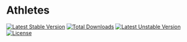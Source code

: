 Athletes
=============

[![Latest Stable Version](https://poser.pugx.org/respinar/hikers/v/stable.svg)](https://packagist.org/packages/respinar/hikers) [![Total Downloads](https://poser.pugx.org/respinar/hikers/downloads.svg)](https://packagist.org/packages/respinar/hikers) [![Latest Unstable Version](https://poser.pugx.org/respinar/hikers/v/unstable.svg)](https://packagist.org/packages/respinar/hikers) [![License](https://poser.pugx.org/respinar/hikers/license.svg)](https://packagist.org/packages/respinar/hikers)
